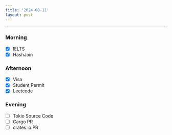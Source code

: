 ```yaml
---
title: '2024-08-11'
layout: post
---
```


---

### Morning

- [x] IELTS
- [x] HashJoin

### Afternoon

- [x] Visa
- [x] Student Permit
- [x] Leetcode

### Evening

- [ ] Tokio Source Code
- [ ] Cargo PR
- [ ] crates.io PR
